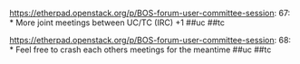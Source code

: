 https://etherpad.openstack.org/p/BOS-forum-user-committee-session: 67: * More joint meetings between UC/TC (IRC) +1  ##uc ##tc

https://etherpad.openstack.org/p/BOS-forum-user-committee-session: 68: * Feel free to crash each others meetings for the meantime ##uc ##tc

